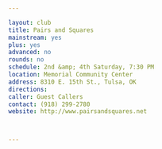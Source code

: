 ```yaml
---

layout: club
title: Pairs and Squares
mainstream: yes
plus: yes
advanced: no
rounds: no
schedule: 2nd &amp; 4th Saturday, 7:30 PM
location: Memorial Community Center
address: 8310 E. 15th St., Tulsa, OK
directions: 
caller: Guest Callers
contact: (918) 299-2780
website: http://www.pairsandsquares.net



---
```


